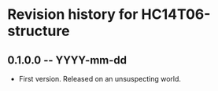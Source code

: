 # Revision history for HC14T06-structure

## 0.1.0.0 -- YYYY-mm-dd

* First version. Released on an unsuspecting world.

